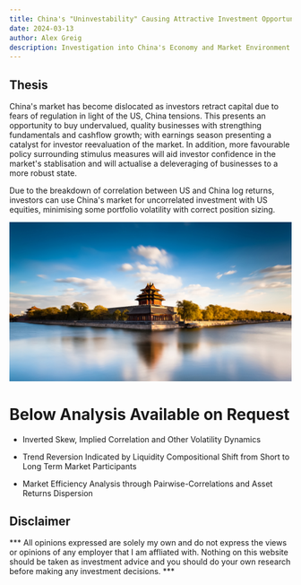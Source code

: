 ```yaml
---
title: China's "Uninvestability" Causing Attractive Investment Opportunity
date: 2024-03-13
author: Alex Greig
description: Investigation into China's Economy and Market Environment
---
```


## Thesis

China's market has become dislocated as investors retract capital due to fears of regulation in light of the US, China tensions. This presents an opportunity to buy undervalued, quality businesses with strengthing fundamentals and cashflow growth; with earnings season presenting a catalyst for investor reevaluation of the market. In addition, more favourable policy surrounding stimulus measures will aid investor confidence in the market's stablisation and will actualise a deleveraging of businesses to a more robust state.

Due to the breakdown of correlation between US and China log returns, investors can use China's market for uncorrelated investment with US equities, minimising some portfolio volatility with correct position sizing. 

![Landscape](2.jpeg)

# Below Analysis Available on Request

- Inverted Skew, Implied Correlation and Other Volatility Dynamics

- Trend Reversion Indicated by Liquidity Compositional Shift from Short to Long Term Market Participants

- Market Efficiency Analysis through Pairwise-Correlations and Asset Returns Dispersion

## Disclaimer

*** All opinions expressed are solely my own and do not express the views or opinions of any employer that I am affliated with. Nothing on this website should be taken as investment advice and you should do your own research before making any investment decisions. ***

